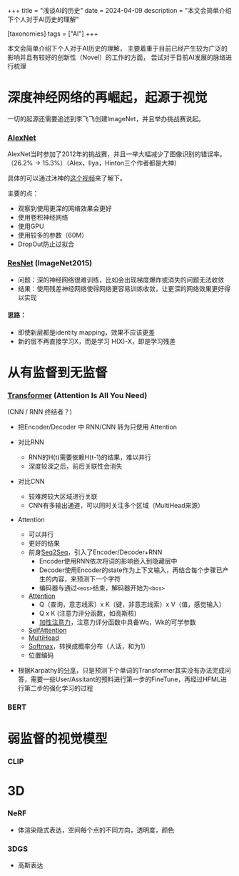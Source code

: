 +++
title = "浅谈AI的历史"
date = 2024-04-09
description = "本文会简单介绍下个人对于AI历史的理解"

[taxonomies]
tags = ["AI"]
+++

本文会简单介绍下个人对于AI历史的理解，
主要着重于目前已经产生较为广泛的影响并且有较好的创新性（Novel）的工作的方面，
尝试对于目前AI发展的脉络进行梳理

# 深度神经网络的再崛起，起源于视觉
一切的起源还需要追述到李飞飞创建ImageNet，并且举办挑战赛说起。

### [AlexNet](https://zhuanlan.zhihu.com/p/618545757f)
AlexNet当时参加了2012年的挑战赛，并且一举大幅减少了图像识别的错误率。（26.2% -> 15.3%）（Alex，Ilya，Hinton三个作者都是大神）

具体的可以通过沐神的[这个视频](https://www.zhihu.com/zvideo/1432155856322920448)来了解下。

主要的点：
* 观察到使用更深的网络效果会更好
* 使用卷积神经网络
* 使用GPU
* 使用较多的参数（60M）
* DropOut防止过拟合

### [ResNet](https://zhuanlan.zhihu.com/p/101332297) (ImageNet2015)

* 问题：深的神经网络很难训练，比如会出现梯度爆炸或消失的问题无法收敛
* 结果：使用残差神经网络使得网络更容易训练收敛，让更深的网络效果更好得以实现

#### 思路：
* 即使新层都是identity mapping，效果不应该更差
* 新的层不再直接学习X，而是学习 H(X)-X，即是学习残差

# 从有监督到无监督

### [Transformer](https://www.zhihu.com/zvideo/1437034536677404672) (Attention Is All You Need)
(CNN / RNN 终结者？)

* 把Encoder/Decoder 中 RNN/CNN 转为只使用 Attention
* 对比RNN
    * RNN的H(t)需要依赖H(t-1)的结果，难以并行
    * 深度较深之后，前后关联性会消失
* 对比CNN
    * 较难跨较大区域进行关联
    * CNN有多输出通道，可以同时关注多个区域（MultiHead来源）
* Attention
    * 可以并行
    * 更好的结果
    * 前身[Seq2Seq](https://zh.d2l.ai/chapter_recurrent-modern/seq2seq.html#sec-seq2seq)，引入了Encoder/Decoder+RNN
        * Encoder使用RNN依次将词的影响嵌入到隐藏层中
        * Decoder使用Encoder的state作为上下文输入，再结合每个步骤已产生的内容，来预测下一个字符
        * 编码器与通过```<eos>```结束，解码器开始为```<bos>```
    * [Attention](https://zh.d2l.ai/chapter_attention-mechanisms/attention-cues.html)
        * Q（查询，意志线索）x K（键，非意志线索）x V（值，感觉输入） 
        * Q x K (注意力评分函数，如高斯核)
        * [加性注意力](https://zh.d2l.ai/chapter_attention-mechanisms/attention-scoring-functions.html#subsec-additive-attention)，注意力评分函数中具备Wq，Wk的可学参数
    * [SelfAttention](https://zh.d2l.ai/chapter_attention-mechanisms/self-attention-and-positional-encoding.html)
    * [MultiHead](https://zh.d2l.ai/chapter_attention-mechanisms/multihead-attention.html)
    * [Softmax](https://zh.d2l.ai/chapter_linear-networks/softmax-regression.html)，转换成概率分布（人话，和为1）
    * 位置编码

* 根据Karpathy的[分享](https://www.youtube.com/watch?v=zjkBMFhNj_g&t=4s)，只是预测下个单词的Transformer其实没有办法完成问答，需要一些User/Assitant的预料进行第一步的FineTune，再经过HFML进行第二步的强化学习的过程

### BERT


# 弱监督的视觉模型

### CLIP

# 3D

### NeRF
  * 体渲染隐式表达，空间每个点的不同方向，透明度，颜色

### 3DGS
  * 高斯表达

